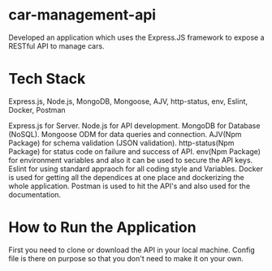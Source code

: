 # car-management-api
Developed an application which uses the Express.JS framework to expose a RESTful API to manage cars.

# Tech Stack 
Express.js, Node.js, MongoDB, Mongoose, AJV, http-status, env, Eslint, Docker, Postman

Express.js for Server.
Node.js for API development.
MongoDB for Database (NoSQL).
Mongoose ODM for data queries and connection.
AJV(Npm Package) for schema validation (JSON validation).
http-status(Npm Package) for status code on failure and success of API.
env(Npm Package) for environment variables and also it can be used to secure the API keys.
Eslint for using standard appraoch for all coding style and Variables. 
Docker is used for getting all the dependices at one place and dockerizing the whole application.
Postman is used to hit the API's and also used for the documentation.

# How to Run the Application
First you need to clone or download the API in your local machine.
Config file is there on purpose so that you don't need to make it on your own.
